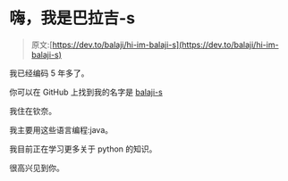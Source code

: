 # 嗨，我是巴拉吉-s

> 原文:[https://dev.to/balaji/hi-im-balaji-s](https://dev.to/balaji/hi-im-balaji-s)

我已经编码 5 年多了。

你可以在 GitHub 上找到我的名字是 [balaji-s](https://github.com/balaji-s)

我住在钦奈。

我主要用这些语言编程:java。

我目前正在学习更多关于 python 的知识。

很高兴见到你。